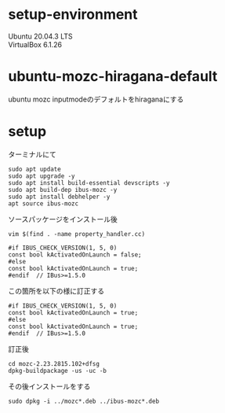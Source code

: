 # setup-environment
Ubuntu 20.04.3 LTS  
VirtualBox 6.1.26

# ubuntu-mozc-hiragana-default
ubuntu mozc inputmodeのデフォルトをhiraganaにする

# setup
ターミナルにて

```
sudo apt update
sudo apt upgrade -y
sudo apt install build-essential devscripts -y
sudo apt build-dep ibus-mozc -y
sudo apt install debhelper -y
apt source ibus-mozc
```
ソースパッケージをインストール後
```
vim $(find . -name property_handler.cc)
```
```
#if IBUS_CHECK_VERSION(1, 5, 0)
const bool kActivatedOnLaunch = false;
#else
const bool kActivatedOnLaunch = true;
#endif  // IBus>=1.5.0
```
この箇所を以下の様に訂正する
```
#if IBUS_CHECK_VERSION(1, 5, 0)
const bool kActivatedOnLaunch = true;
#else
const bool kActivatedOnLaunch = true;
#endif  // IBus>=1.5.0
```
訂正後
```
cd mozc-2.23.2815.102+dfsg
dpkg-buildpackage -us -uc -b
```
その後インストールをする
```
sudo dpkg -i ../mozc*.deb ../ibus-mozc*.deb
```
